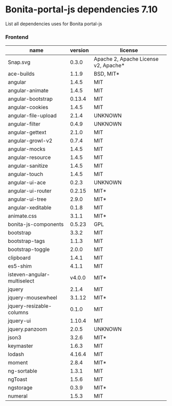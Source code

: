 # Bonita-portal-js dependencies 7.10


List all dependencies uses for Bonita portal-js

### Frontend

 | name | version | license | 
 | --- | --- | --- | 
 | Snap.svg | 0.3.0 | Apache 2, Apache License v2, Apache*
ace-builds | 1.1.9 | BSD, MIT*
angular | 1.4.5 | MIT
angular-animate | 1.4.5 | MIT
angular-bootstrap | 0.13.4 | MIT
angular-cookies | 1.4.5 | MIT
angular-file-upload | 2.1.4 | UNKNOWN
angular-filter | 0.4.9 | UNKNOWN
angular-gettext | 2.1.0 | MIT
angular-growl-v2 | 0.7.4 | MIT
angular-mocks | 1.4.5 | MIT
angular-resource | 1.4.5 | MIT
angular-sanitize | 1.4.5 | MIT
angular-touch | 1.4.5 | MIT
angular-ui-ace | 0.2.3 | UNKNOWN
angular-ui-router | 0.2.15 | MIT*
angular-ui-tree | 2.9.0 | MIT*
angular-xeditable | 0.1.8 | MIT
animate.css | 3.1.1 | MIT*
bonita-js-components | 0.5.23 | GPL
bootstrap | 3.3.2 | MIT
bootstrap-tags | 1.1.3 | MIT
bootstrap-toggle | 2.0.0 | MIT
clipboard | 1.4.1 | MIT
es5-shim | 4.1.1 | MIT
isteven-angular-multiselect | v4.0.0 | MIT*
jquery | 2.1.4 | MIT
jquery-mousewheel | 3.1.12 | MIT*
jquery-resizable-columns | 0.1.0 | MIT
jquery-ui | 1.10.4 | MIT
jquery.panzoom | 2.0.5 | UNKNOWN
json3 | 3.2.6 | MIT*
keymaster | 1.6.3 | MIT
lodash | 4.16.4 | MIT
moment | 2.8.4 | MIT*
ng-sortable | 1.3.1 | MIT
ngToast | 1.5.6 | MIT
ngstorage | 0.3.9 | MIT*
numeral | 1.5.3 | MIT | 
